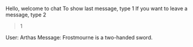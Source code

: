 Hello, welcome to chat
To show last message, type 1
If you want to leave a message, type 2
> 1

User: Arthas
Message: Frostmourne is a two-handed sword.
